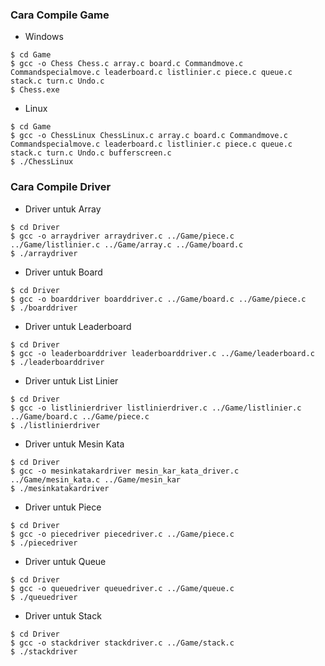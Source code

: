 ### Cara Compile Game

* Windows
```console
$ cd Game
$ gcc -o Chess Chess.c array.c board.c Commandmove.c Commandspecialmove.c leaderboard.c listlinier.c piece.c queue.c stack.c turn.c Undo.c
$ Chess.exe
```

* Linux
```console
$ cd Game
$ gcc -o ChessLinux ChessLinux.c array.c board.c Commandmove.c Commandspecialmove.c leaderboard.c listlinier.c piece.c queue.c stack.c turn.c Undo.c bufferscreen.c
$ ./ChessLinux
```

### Cara Compile Driver
* Driver untuk Array
```console
$ cd Driver 
$ gcc -o arraydriver arraydriver.c ../Game/piece.c ../Game/listlinier.c ../Game/array.c ../Game/board.c
$ ./arraydriver
```

* Driver untuk Board
```console
$ cd Driver 
$ gcc -o boarddriver boarddriver.c ../Game/board.c ../Game/piece.c
$ ./boarddriver
```

* Driver untuk Leaderboard
```console
$ cd Driver 
$ gcc -o leaderboarddriver leaderboarddriver.c ../Game/leaderboard.c
$ ./leaderboarddriver
```

* Driver untuk List Linier
```console
$ cd Driver 
$ gcc -o listlinierdriver listlinierdriver.c ../Game/listlinier.c ../Game/board.c ../Game/piece.c
$ ./listlinierdriver
```

* Driver untuk Mesin Kata
```console
$ cd Driver 
$ gcc -o mesinkatakardriver mesin_kar_kata_driver.c ../Game/mesin_kata.c ../Game/mesin_kar
$ ./mesinkatakardriver
```

* Driver untuk Piece
```console
$ cd Driver 
$ gcc -o piecedriver piecedriver.c ../Game/piece.c
$ ./piecedriver
```

* Driver untuk Queue
```console
$ cd Driver 
$ gcc -o queuedriver queuedriver.c ../Game/queue.c
$ ./queuedriver
```

* Driver untuk Stack
```console
$ cd Driver 
$ gcc -o stackdriver stackdriver.c ../Game/stack.c
$ ./stackdriver
```